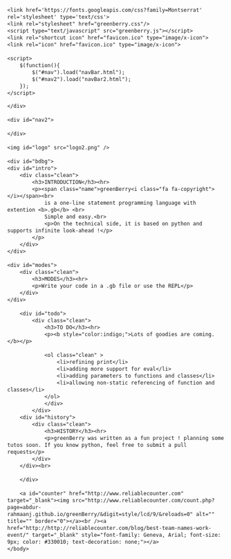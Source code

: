 <!--Edited By Leonlit-->
<!--https://github.com/Leonlit-->
<!DOCTYPE html>
<html>
<head>
	<script src="https://code.jquery.com/jquery-3.1.1.js"></script>
	<meta name="viewport" content="width=device-width, initial-scale=1.0">
	<title>GreenBerry - Homepage</title><!--?-->
	<link rel="stylesheet" href="https://cdnjs.cloudflare.com/ajax/libs/font-awesome/4.7.0/css/font-awesome.min.css">

	<link href='https://fonts.googleapis.com/css?family=Montserrat' rel='stylesheet' type='text/css'>
	<link rel="stylesheet" href="greenberry.css"/>
	<script type="text/javascript" src="greenberry.js"></script>
	<link rel="shortcut icon" href="favicon.ico" type="image/x-icon">
	<link rel="icon" href="favicon.ico" type="image/x-icon">
	
	<script>
		$(function(){
			$("#nav").load("navBar.html"); 
			$("#nav2").load("navBar2.html"); 
		});
    </script>
	
</head>
<body>
	<!--navigation-->
	<div id="nav">
		
	</div>
	
	<div id="nav2">
		
	</div>
	
	<img id="logo" src="logo2.png" />

	<div id="bdbg">
	<div id="intro">
		<div class="clean">
			<h3>INTRODUCTION</h3><hr>
			<p><span class="name">greenBerry<i class="fa fa-copyright"></i></span><br> 
				is a one-line statement programming language with extention <b>.gb</b> <br>
				Simple and easy.<br>
				<p>On the technical side, it is based on python and supports infinite look-ahead !</p>
			</p>
		</div>
	</div>
	
	<div id="modes">
		<div class="clean">
			<h3>MODES</h3><hr>
			<p>Write your code in a .gb file or use the REPL</p>
		</div>
	</div>
	
		<div id="todo">
			<div class="clean">
				<h3>TO DO</h3><hr>
				<p><b style="color:indigo;">Lots of goodies are coming.</b></p>
			
				<ol class="clean" >
					<li>refining print</li>
					<li>adding more support for eval</li>
					<li>adding parameters to functions and classes</li>
					<li>allowing non-static referencing of function and classes</li>
				</ol>
				</div>
			</div>
		<div id="history">
			<div class="clean">
				<h3>HISTORY</h3><hr>
				<p>greenBerry was written as a fun project ! planning some tutos soon. If you know python, feel free to submit a pull requests</p>
			</div>
		</div><br>

		</div>

		<a id="counter" href="http://www.reliablecounter.com" target="_blank"><img src="http://www.reliablecounter.com/count.php?page=abdur-rahmaanj.github.io/greenBerry/&digit=style/lcd/9/&reloads=0" alt="" title="" border="0"></a><br /><a href="http://http://reliablecounter.com/blog/best-team-names-work-event/" target="_blank" style="font-family: Geneva, Arial; font-size: 9px; color: #330010; text-decoration: none;"></a>
	</body>
</html>
